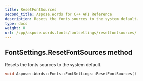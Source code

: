 ```yaml
---
title: ResetFontSources
second_title: Aspose.Words for C++ API Reference
description: Resets the fonts sources to the system default. 
type: docs
weight: 0
url: /cpp/aspose.words.fonts/fontsettings/resetfontsources/
---
```

## FontSettings.ResetFontSources method


Resets the fonts sources to the system default.

```cpp
void Aspose::Words::Fonts::FontSettings::ResetFontSources()
```

